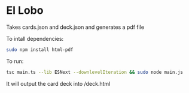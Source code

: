 # El Lobo
Takes cards.json and deck.json and generates a pdf file

To intall dependencies:
```bash
sudo npm install html-pdf
```

To run:
```bash
tsc main.ts --lib ESNext --downlevelIteration && sudo node main.js
```

It will output the card deck into /deck.html
